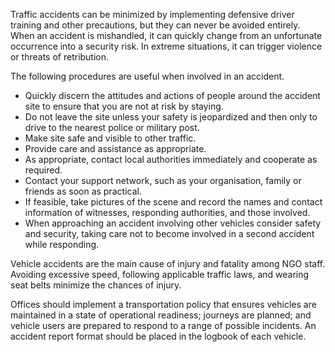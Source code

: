[Title]: # (Несчастные случаи)
[Order]: # (5)

Traffic accidents can be minimized by implementing defensive driver training and other precautions, but they can never be avoided entirely. When an accident is mishandled, it can quickly change from an unfortunate occurrence into a security risk. In extreme situations, it can trigger violence or threats of retribution.

The following procedures are useful when involved in an accident.

*   Quickly discern the attitudes and actions of people around the accident site to ensure that you are not at risk by staying.
*   Do not leave the site unless your safety is jeopardized and then only to drive to the nearest police or military post.
*   Make site safe and visible to other traffic.
*   Provide care and assistance as appropriate.
*   As appropriate, contact local authorities immediately and cooperate as required.
*   Contact your support network, such as your organisation, family or friends as soon as practical.
*   If feasible, take pictures of the scene and record the names and contact information of witnesses, responding authorities, and those involved.
*   When approaching an accident involving other vehicles consider safety and security, taking care not to become involved in a second accident while responding.

Vehicle accidents are the main cause of injury and fatality among NGO staff. Avoiding excessive speed, following applicable traffic laws, and wearing seat belts minimize the chances of injury.

Offices should implement a transportation policy that ensures vehicles are maintained in a state of operational readiness; journeys are planned; and vehicle users are prepared to respond to a range of possible incidents. An accident report format should be placed in the logbook of each vehicle.
